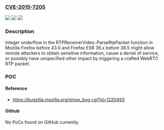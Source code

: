 ### [CVE-2015-7205](https://cve.mitre.org/cgi-bin/cvename.cgi?name=CVE-2015-7205)
![](https://img.shields.io/static/v1?label=Product&message=n%2Fa&color=blue)
![](https://img.shields.io/static/v1?label=Version&message=n%2Fa&color=blue)
![](https://img.shields.io/static/v1?label=Vulnerability&message=n%2Fa&color=brighgreen)

### Description

Integer underflow in the RTPReceiverVideo::ParseRtpPacket function in Mozilla Firefox before 43.0 and Firefox ESR 38.x before 38.5 might allow remote attackers to obtain sensitive information, cause a denial of service, or possibly have unspecified other impact by triggering a crafted WebRTC RTP packet.

### POC

#### Reference
- https://bugzilla.mozilla.org/show_bug.cgi?id=1220493

#### Github
No PoCs found on GitHub currently.

